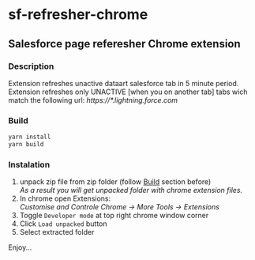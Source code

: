 # sf-refresher-chrome

## Salesforce page referesher Chrome extension
### Description
Extension refreshes unactive dataart salesforce tab in 5 minute period. Extension refreshes only UNACTIVE [when you on another tab] tabs wich match the following url: *https://\*.lightning.force.com*

### <a name="build_title"></a>Build
```bash
yarn install
yarn build
```

### Instalation
1. unpack zip file from zip folder (follow [Build](#build_title) section before) <br/>
*As a result you will get unpacked folder with chrome extension files.*
2. In chrome open Extensions: <br/>
*Customise and Controle Chrome -> More Tools -> Extensions*
3. Toggle ```Developer mode``` at top right chrome window corner
4. Click ```Load unpacked``` button
5. Select extracted folder 

Enjoy...